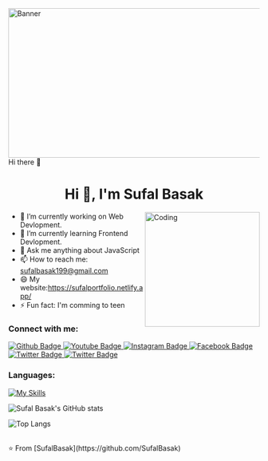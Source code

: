 <img align="top" alt="Banner" width="1000" height="300" src="https://i.pinimg.com/originals/90/70/32/9070324cdfc07c68d60eed0c39e77573.gif">
 Hi there 👋

 <h1 align="center">Hi 👋, I'm Sufal Basak</h1>
 <img align="right" alt="Coding" width="230" src="https://i.pinimg.com/originals/72/98/a2/7298a259e46ced8d8d636b3081a1ed57.gif">

- 🔭 I’m currently working on Web Devlopment.
- 🌱 I’m currently learning Frontend Devlopment.
- 💬 Ask me anything about JavaScript 
- 📫 How to reach me: sufalbasak199@gmail.com
- 😄 My website:https://sufalportfolio.netlify.app/
- ⚡ Fun fact: I'm comming to teen
  
### Connect with me:
<div id="badges">
  <a href="https://github.com/SufalBasak">
    <img src="https://img.shields.io/badge/Github-white?style=for-the-badge&logo=Github&logoColor=black" alt="Github Badge"/>
  </a>
  <a href="https://youtube.com/@sufalbasak2005?si=FdbA3K4C3lWPD29n">
    <img src="https://img.shields.io/badge/YouTube-red?style=for-the-badge&logo=youtube&logoColor=white" alt="Youtube Badge"/>
  </a>
   <a href="https://www.instagram.com/sufal_basak_2005?igsh=MWhlbnN2dnMzeXZtNA==">
    <img src="https://img.shields.io/badge/Instagram-purple?style=for-the-badge&logo=instagram&logoColor=white" alt="Instagram Badge"/>
  </a>
   <a href="https://www.facebook.com/share/14DY84srMgC/?mibextid=qi2Omg">
    <img src="https://img.shields.io/badge/Facebook-blue?style=for-the-badge&logo=facebook&logoColor=white" alt="Facebook Badge"/>
  </a>
   <a href="https://twitter.com/Sufal_Basak_5">
    <img src="https://img.shields.io/badge/Twitter-blue?style=for-the-badge&logo=twitter&logoColor=white" alt="Twitter Badge"/>
  </a>
  <a href="https://www.linkedin.com/in/sufal-basak-b95748260?utm_source=share&utm_campaign=share_via&utm_content=profile&utm_medium=android_app">
    <img src="https://img.shields.io/badge/Linkedin-blue?style=for-the-badge&logo=twitter&logoColor=white" alt="Twitter Badge"/>
  </a>
 
</div>

### Languages:
[![My Skills](https://skillicons.dev/icons?i=C++,js,html,css,VSCode)](https://skillicons.dev)

![Sufal Basak's GitHub stats](https://github-readme-stats.vercel.app/api?username=SufalBasak&show_icons=true&theme=dark)

![Top Langs](https://github-readme-stats.vercel.app/api/top-langs/?username=Sufalbasak&theme=dark)


<br>
⭐️ From [SufalBasak](https://github.com/SufalBasak)
